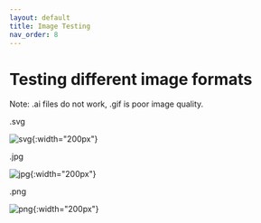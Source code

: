 ```yaml
---
layout: default
title: Image Testing
nav_order: 8
---
```


# Testing different image formats
Note: .ai files do not work, .gif is poor image quality. 


.svg

![svg](/images/testimage.svg){:width="200px"}


.jpg

![jpg](/images/testimage.jpg){:width="200px"}

.png

![png](/images/testimage.png){:width="200px"}


